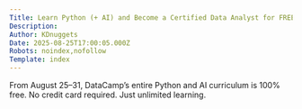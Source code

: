 ```yaml
---
Title: Learn Python (+ AI) and Become a Certified Data Analyst for FREE This Week
Description: 
Author: KDnuggets
Date: 2025-08-25T17:00:05.000Z
Robots: noindex,nofollow
Template: index
---
```

From August 25–31, DataCamp’s entire Python and AI curriculum is 100% free. No credit card required. Just unlimited learning.
